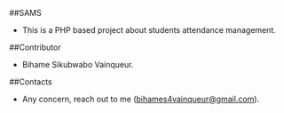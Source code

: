 ##SAMS


- This is a PHP based project about students attendance management.



##Contributor

- Bihame Sikubwabo Vainqueur.

##Contacts

- Any concern, reach out to me (bihames4vainqueur@gmail.com).